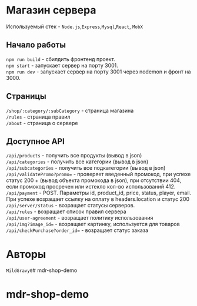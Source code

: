 # Магазин сервера

Используемый стек - `Node.js`,`Express`,`Mysql`,`React`, `MobX`
## Начало работы

`npm run build` - сбилдить фронтенд проект.<br>
`npm start` - запускает сервер на порту 3001.<br>
`npm run dev` - запускает сервер на порту 3001 через nodemon и фронт на 3000.<br>

## Страницы 
`/shop/:category/:subCategory` - страница магазина<br>
`/rules` - страница правил<br>
`/about` - страница о сервере<br>

## Доступное API

`/api/products` - получить все продукты (вывод в json) <br>
`/api/categories` - получить все категории (вывод в json)<br>
`/api/subcategories` - получить все подкатегории (вывод в json)<br>
`/api/validatePromo?promo=` - проверяет введенный промокод, при успехе статус 200 + (вывод объекта промокода в json), при отсутствии 404, если промокод просречен или истекло кол-во использований 412.<br>
`/api/payment` - POST. Параметры id, product_id, price, status, player, email. При успехе возращает ссылку на оплату в headers.location и статус 200<br>
`/api/server/status` - возращает статусы серверов.<br>
`/api/rules` - возращает список правил сервера<br>
`/api/user-agreement` - возращает политику использования <br>
`/api/img?image_id=` - возращает картинку, используется для товаров<br>
`/api/checkPurchase?order_id=` - возращает статус заказа<br>



# Авторы
`MildGravy0`# mdr-shop-demo
# mdr-shop-demo
